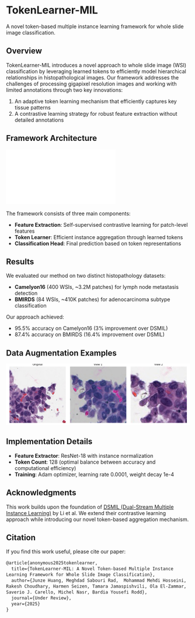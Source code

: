 # TokenLearner-MIL

A novel token-based multiple instance learning framework for whole slide image classification.

## Overview

TokenLearner-MIL introduces a novel approach to whole slide image (WSI) classification by leveraging learned tokens to efficiently model hierarchical relationships in histopathological images. Our framework addresses the challenges of processing gigapixel resolution images and working with limited annotations through two key innovations:

1. An adaptive token learning mechanism that efficiently captures key tissue patterns
2. A contrastive learning strategy for robust feature extraction without detailed annotations

## Framework Architecture

![TokenLearner-MIL Architecture](image/figure1-2.pdf)

The framework consists of three main components:
- **Feature Extraction**: Self-supervised contrastive learning for patch-level features
- **Token Learner**: Efficient instance aggregation through learned tokens
- **Classification Head**: Final prediction based on token representations

## Results

We evaluated our method on two distinct histopathology datasets:
- **Camelyon16** (400 WSIs, ~3.2M patches) for lymph node metastasis detection
- **BMIRDS** (84 WSIs, ~410K patches) for adenocarcinoma subtype classification

Our approach achieved:
- 95.5% accuracy on Camelyon16 (3% improvement over DSMIL)
- 87.4% accuracy on BMIRDS (16.4% improvement over DSMIL)

## Data Augmentation Examples

![Patch Augmentation](image/14_92_visualization.png)

## Implementation Details

- **Feature Extractor**: ResNet-18 with instance normalization
- **Token Count**: 128 (optimal balance between accuracy and computational efficiency)
- **Training**: Adam optimizer, learning rate 0.0001, weight decay 1e-4

## Acknowledgments

This work builds upon the foundation of [DSMIL (Dual-Stream Multiple Instance Learning)](https://github.com/binli123/dsmil-wsi) by Li et al. We extend their contrastive learning approach while introducing our novel token-based aggregation mechanism.

## Citation

If you find this work useful, please cite our paper:
```
@article{anonymous2025tokenlearner,
  title={TokenLearner-MIL: A Novel Token-based Multiple Instance Learning Framework for Whole Slide Image Classification},
  author={Junze Huang, Meghdad Sabouri Rad,  Mohammad Mehdi Hosseini,
Rakesh Choudhary, Harmen Seizen, Tamara Jamaspishvili, Ola El-Zammar,
Saverio J. Carello, Michel Nasr, Bardia Yousefi Rodd},
  journal={Under Review},
  year={2025}
}
```
